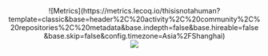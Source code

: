 

<div align=center>![Metrics](https://metrics.lecoq.io/thisisnotahuman?template=classic&base=header%2C%20activity%2C%20community%2C%20repositories%2C%20metadata&base.indepth=false&base.hireable=false&base.skip=false&config.timezone=Asia%2FShanghai)</div>

<div align="center"> <img src="https://github-readme-streak-stats.herokuapp.com/?user=thisisnotahuman" /> </div>
